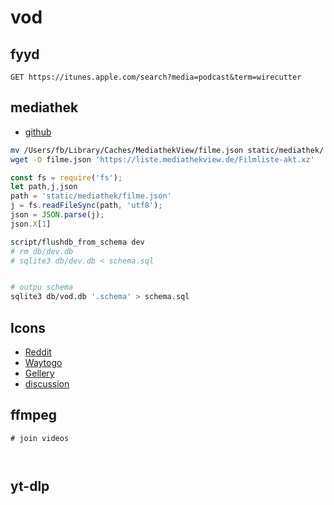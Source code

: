 # vod

## fyyd

```http
GET https://itunes.apple.com/search?media=podcast&term=wirecutter
```

## mediathek

* [github](https://github.com/mediathekview/mediathekviewweb)

```bash
mv /Users/fb/Library/Caches/MediathekView/filme.json static/mediathek/
wget -O filme.json 'https://liste.mediathekview.de/Filmliste-akt.xz'
```

```javascript
const fs = require('fs');
let path,j,json
path = 'static/mediathek/filme.json'
j = fs.readFileSync(path, 'utf8');
json = JSON.parse(j);
json.X[1]
```

```bash
script/flushdb_from_schema dev
# rm db/dev.db
# sqlite3 db/dev.db < schema.sql


# outpu schema
sqlite3 db/vod.db '.schema' > schema.sql


```

## Icons

* [Reddit](https://www.reddit.com/r/sveltejs/comments/16ic3oh/best_icon_library_for_svelte/)
* [Waytogo](https://github.com/unplugin/unplugin-icons)
* [Gellery](https://icones.js.org/collection/ph)
* [discussion](https://www.reddit.com/r/sveltejs/comments/10rvng1/comment/j6y7bmz/)

## ffmpeg

```
# join videos



```

## yt-dlp

